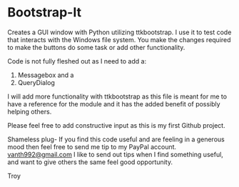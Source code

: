 # Bootstrap-It
Creates a GUI window with Python utilizing ttkbootstrap. I use it to test code that interacts with the Windows file system.
You make the changes required to make the buttons do some task or add other functionality.

Code is not fully fleshed out as I need to add a:
1)  Messagebox and a
2)  QueryDialog

I will add more functionality with ttkbootstrap as this file is meant for me to have a reference for the module
and it has the added benefit of possibly helping others.

Please feel free to add constructive input as this is my first Github project.

Shameless plug-
If you find this code useful and are feeling in a generous mood then feel free to send me tip to my PayPal account.
vanth992@gmail.com
I like to send out tips when I find something useful, and want to give others the same feel good opportunity.
    
Troy
